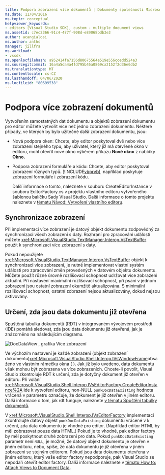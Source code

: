 ```yaml
---
title: Podpora zobrazení více dokumentů | Dokumenty společnosti Microsoft
ms.date: 11/04/2016
ms.topic: conceptual
helpviewer_keywords:
- editors [Visual Studio SDK], custom - multiple document views
ms.assetid: c7ec2366-91c4-477f-908d-e89068bdb3e3
author: acangialosi
ms.author: anthc
manager: jillfra
ms.workload:
- vssdk
ms.openlocfilehash: a952414fa7156d80675564e519e556ccedd524a3
ms.sourcegitcommit: 16a4a5da4a4fd795b46a0869ca2152f2d36e6db2
ms.translationtype: MT
ms.contentlocale: cs-CZ
ms.lasthandoff: 04/06/2020
ms.locfileid: "80699538"
---
```

# <a name="supporting-multiple-document-views"></a>Podpora více zobrazení dokumentů
Vytvořením samostatných dat dokumentu a objektů zobrazení dokumentu pro editor můžete vytvořit více než jedno zobrazení dokumentu. Některé případy, ve kterých by bylo užitečné další zobrazení dokumentu, jsou:

- Nová podpora oken: Chcete, aby editor poskytoval dvě nebo více zobrazení stejného typu, aby uživatel, který již má otevřené okno v editoru, mohl otevřít nové okno výběrem příkazu **Nové okno** z nabídky **Okno.**

- Podpora zobrazení formuláře a kódu: Chcete, aby editor poskytoval zobrazení různých typů. [!INCLUDE[vbprvb](../code-quality/includes/vbprvb_md.md)], například poskytuje zobrazení formuláře i zobrazení kódu.

  Další informace o tomto, naleznete v souboru CreateEditorInstance v souboru EditorFactory.cs v projektu vlastního editoru vytvořeného šablonou balíčku Sady Visual Studio. Další informace o tomto projektu naleznete v [tématu Návod: Vytvoření vlastního editoru](../extensibility/walkthrough-creating-a-custom-editor.md).

## <a name="synchronizing-views"></a>Synchronizace zobrazení
 Při implementaci více zobrazení je datový objekt dokumentu zodpovědný za synchronizaci všech zobrazení s daty. Rozhraní pro zpracování událostí můžete <xref:Microsoft.VisualStudio.TextManager.Interop.VsTextBuffer> použít k synchronizaci více zobrazení s daty.

 Pokud nepoužijete <xref:Microsoft.VisualStudio.TextManager.Interop.VsTextBuffer> objekt k synchronizaci více zobrazení, je nutné implementovat vlastní systém událostí pro zpracování změn provedených v datovém objektu dokumentu. Můžete použít různé úrovně rozlišovací schopnost udržovat více zobrazení aktuální. Při nastavení maximální rozlišovací schopnost, při psaní v jednom zobrazení jsou ostatní zobrazení okamžitě aktualizována. S minimální rozlišovací schopnost, ostatní zobrazení nejsou aktualizovány, dokud nejsou aktivovány.

## <a name="determining-whether-document-data-is-already-open"></a>Určení, zda jsou data dokumentu již otevřena
 Spuštěná tabulka dokumentů (RDT) v integrovaném vývojovém prostředí (IDE) pomáhá sledovat, zda jsou data dokumentu již otevřená, jak je znázorněno na následujícím diagramu.

 ![DocDataView , grafika](../extensibility/media/docdataview.gif "Zobrazení Docdata") Více zobrazení

 Ve výchozím nastavení je každé zobrazení (objekt zobrazení dokumentu)<xref:Microsoft.VisualStudio.Shell.Interop.IVsWindowFrame>obsaženo ve vlastním rámečku okna ( ). Jak již bylo uvedeno, data dokumentu však mohou být zobrazena ve více zobrazeních. Chcete-li povolit, Visual Studio zkontroluje RDT k určení, zda je dotyčný dokument již otevřen v editoru. Při volání <xref:Microsoft.VisualStudio.Shell.Interop.IVsEditorFactory.CreateEditorInstance%2A> ide k vytvoření editoru, non-NULL `punkDocDataExisting` hodnota vrácená v parametru označuje, že dokument je již otevřen v jiném editoru. Další informace o tom, jak rdt funguje, naleznete [v tématu Spuštění tabulky dokumentů](../extensibility/internals/running-document-table.md).

 V <xref:Microsoft.VisualStudio.Shell.Interop.IVsEditorFactory> implementaci zkontrolujte datový objekt `punkDocDataExisting` dokumentu vrácené v k určení, zda data dokumentu je vhodné pro editor. (Například editor HTML by měl zobrazovat pouze data HTML.) Pokud je to vhodné, pak editor factory by měl poskytnout druhé zobrazení pro data. Pokud `punkDocDataExisting` parametr není `NULL`, je možné, že datový objekt dokumentu je otevřen v jiném editoru, nebo, spíše, že data dokumentu je již otevřena v jiném zobrazení se stejným editorem. Pokud jsou data dokumentu otevřena v jiném editoru, který vaše editor factory nepodporuje, pak Visual Studio se nepodaří otevřít editor factory. Další informace naleznete v [tématu How to: Attach Views to Document Data](../extensibility/how-to-attach-views-to-document-data.md).
